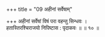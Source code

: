 +++
title = "09 अहीनां सर्वेषाम्"

+++
अहीनां सर्वेषां विषं परा वहन्तु सिन्धवः ।  
हतास्तिरश्चिराजयो निपिष्टास : पृदाकवः ॥ ॥ १० ॥